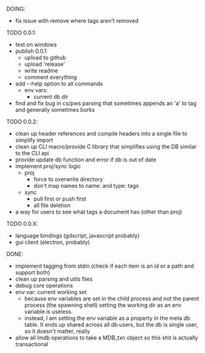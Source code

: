 DOING:
- fix issue with remove where tags aren't removed

TODO 0.0.1:
- test on windows
- publish 0.0.1
    - upload to github
    - upload 'release'
    - write readme
    - comment everything
- add --help option to all commands
    - env vars:
        - current db dir
- find and fix bug in cs/pws parsing that sometimes appends an 'a' to tag and generally sometimes borks


TODO 0.0.2:
- clean up header references and compile headers into a single file to simplify import
- clean up CLI macro/provide C library that simplifies using the DB similar to the CLI api
- provide update db function and error if db is out of date
- implement proj/sync logic
    - proj
        - force to overwrite directory
        - don't map names to name: and type: tags
    - sync
        - pull first or push first
        - all file deletion
- a way for users to see what tags a document has (other than proj)

TODO 0.0.X:
- language bindings (gdscript, javascript probably)
- gui client (electron, probably)

DONE:
- implement tagging from stdin (check if each item is an id or a path and support both)
- clean up parsing and utils files
- debug core operations
- env var: current working set
    - because env variables are set in the child process and not the parent process (the spawning shell) setting the working dir as an env variable is useless.
    - instead, I am setting the env variable as a property in the meta db table. It ends up shared across all db users, but the db is single user, so it doesn't matter, really
- allow all lmdb operations to take a MDB_txn object so this shit is actually transactional